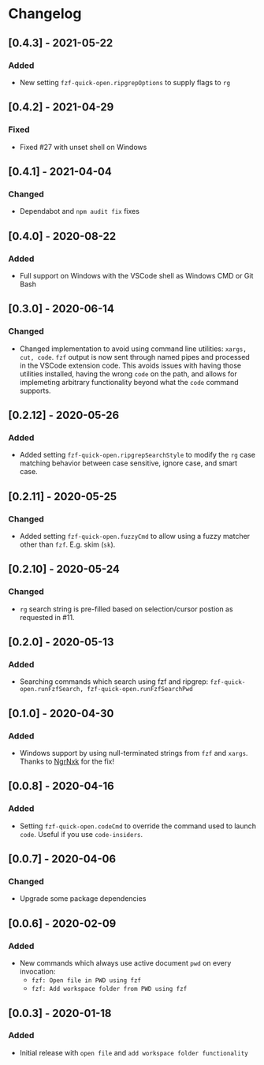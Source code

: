 # Changelog

## [0.4.3] - 2021-05-22

### Added

- New setting `fzf-quick-open.ripgrepOptions` to supply flags to `rg`

## [0.4.2] - 2021-04-29

### Fixed

- Fixed #27 with unset shell on Windows

## [0.4.1] - 2021-04-04

### Changed

- Dependabot and `npm audit fix` fixes

## [0.4.0] - 2020-08-22

### Added

- Full support on Windows with the VSCode shell as Windows CMD or Git Bash

## [0.3.0] - 2020-06-14

### Changed

- Changed implementation to avoid using command line utilities: `xargs, cut, code`. `fzf` output is now sent through named pipes and processed in the VSCode extension code. This avoids issues with having those utilities installed, having the wrong `code` on the path, and allows for implemeting arbitrary functionality beyond what the `code` command supports.

## [0.2.12] - 2020-05-26

### Added

- Added setting `fzf-quick-open.ripgrepSearchStyle` to modify the `rg` case matching behavior between case sensitive, ignore case, and smart case.

## [0.2.11] - 2020-05-25

### Changed

- Added setting `fzf-quick-open.fuzzyCmd` to allow using a fuzzy matcher other than `fzf`. E.g. skim (`sk`).

## [0.2.10] - 2020-05-24

### Changed

- `rg` search string is pre-filled based on selection/cursor postion as requested in #11.

## [0.2.0] - 2020-05-13

### Added

- Searching commands which search using fzf and ripgrep: `fzf-quick-open.runFzfSearch, fzf-quick-open.runFzfSearchPwd`

## [0.1.0] - 2020-04-30

### Added

- Windows support by using null-terminated strings from `fzf` and `xargs`. Thanks to [NgrNxk](https://github.com/NgrNxk) for the fix!

## [0.0.8] - 2020-04-16

### Added

- Setting `fzf-quick-open.codeCmd` to override the command used to launch `code`. Useful if you use `code-insiders`.

## [0.0.7] - 2020-04-06

### Changed

- Upgrade some package dependencies

## [0.0.6] - 2020-02-09

### Added

- New commands which always use active document `pwd` on every invocation:
  - `fzf: Open file in PWD using fzf`
  - `fzf: Add workspace folder from PWD using fzf`

## [0.0.3] - 2020-01-18

### Added

- Initial release with `open file` and `add workspace folder functionality`

